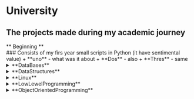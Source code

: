 # University
## The projects made during my academic journey

<summary>** Beginning **</summary>
### Consists of my firs year small scripts in Python (it have sentimental value)
+ **uno** - what was it about
+ **Dos** - also
+ **Thres** - same


<details>
<summary>**DataBases**</summary>
### project of relational data base for social media site (Oracle)
- **uno** - what was it about
- **Dos** - also
- **Thres** - same
</details>

<details>
<summary>**DataStructures**</summary>
### Implementation of basic data structures in Python
- **uno** - what was it about
- **Dos** - also
- **Thres** - same
</details>


<details>
<summary>**Linux**</summary>
### Zarzadanie Systemami UNIX, bash
- **uno** - what was it about
- **Dos** - also
- **Thres** - same
</details>


<details>
<summary>**LowLewelProgramming**</summary>
### projects in C and Asembly
- **uno** - what was it about
- **Dos** - also
- **Thres** - same
</details>


<details>
<summary>**ObjectOrientedProgramming**</summary>
### projects following design patterns for oop
- **uno** - what was it about
- **Dos** - also
- **Thres** - same
</details>

